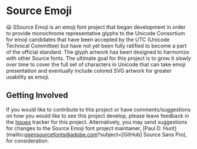 # Source Emoji

😃 SSource Emoji is an emoji font project that began development in order to provide monochrome representative glyphs to the Unicode Consortium for emoji candidates that have been accepted by the UTC (Unicode Technical Committee) but have not yet been fully ratified to become a part of the official standard.  The glyph artwork has been designed to harmonize with other Source fonts. The ultimate goal for this project is to grow it *slowly* over time to cover the full set of characters in Unicode that can take emoji presentation and eventually include colored SVG artwork for greater usability as emoji.

## Getting Involved

If you would like to contribute to this project or have comments/suggestions on how you would like to see this project develop, please leave feedback in the [Issues](https://github.com/adobe-fonts/source-emoji/issues) tracker for this project. Alternatively, you may send suggestions for changes to the Source Emoji font project maintainer, [Paul D. Hunt](mailto:opensourcefonts@adobe.com?subject=[GitHub] Source Sans Pro), for consideration.
